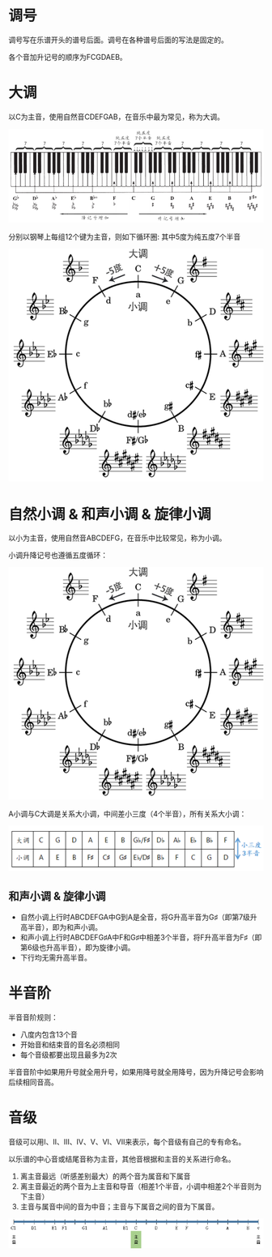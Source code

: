 # 调号

调号写在乐谱开头的谱号后面。调号在各种谱号后面的写法是固定的。

各个音加升记号的顺序为FCGDAEB。

# 大调

以C为主音，使用自然音CDEFGAB，在音乐中最为常见，称为大调。

![大调](../music_self_teach_tutorial_picture/music_main.png)

分别以钢琴上每组12个键为主音，则如下循环圈: 其中5度为纯五度7个半音

![五度循环图-大调](../music_self_teach_tutorial_picture/music_circle.png)

# 自然小调 & 和声小调 & 旋律小调

以小为主音，使用自然音ABCDEFG，在音乐中比较常见，称为小调。

小调升降记号也遵循五度循环：

![五度循环图-小调](../music_self_teach_tutorial_picture/music_circle_minor.png)

A小调与C大调是关系大小调，中间差小三度（4个半音），所有关系大小调：

![关系大小调](../music_self_teach_tutorial_picture/music_major_minor.png)

## 和声小调 & 旋律小调

- 自然小调上行时ABCDEFGA中G到A是全音，将G升高半音为G♯（即第7级升高半音），即为和声小调。
- 和声小调上行时ABCDEFG♯A中F和G♯中相差3个半音，将F升高半音为F♯（即第6级也升高半音），即为旋律小调。
- 下行均无需升高半音。

# 半音阶

半音音阶规则：

- 八度内包含13个音
- 开始音和结束音的音名必须相同
- 每个音级都要出现且最多为2次

半音音阶中如果用升号就全用升号，如果用降号就全用降号，因为升降记号会影响后续相同音高。

# 音级

音级可以用I、II、III、IV、V、VI、VII来表示，每个音级有自己的专有命名。

以乐谱的中心音或结尾音称为主音，其他音根据和主音的关系进行命名。

1. 离主音最远（听感差别最大）的两个音为属音和下属音
2. 离主音最近的两个音为上主音和导音（相差1个半音，小调中相差2个半音则为下主音）
3. 主音与属音中间的音为中音；主音与下属音之间的音为下属音。

![音级](../music_self_teach_tutorial_picture/music_rate.gif)